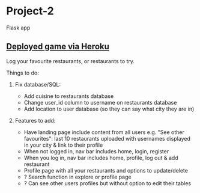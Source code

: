 # Project-2

Flask app

## [Deployed game via Heroku](https://vast-sea-43918.herokuapp.com/)

Log your favourite restaurants, or restaurants to try. 

Things to do:

1. Fix database/SQL:
    - Add cuisine to restaurants database
    - Change user_id column to username on restaurants database
    - Add location to user database (so they can say what city they are in)

2. Features to add:
    - Have landing page include content from all users e.g. "See other favourites": last 10 restaurants uploaded with usernames displayed in your city & link to their profile
    - When not logged in, nav bar includes home, login, register
    - When you log in, nav bar includes home, profile, log out & add restaurant
    - Profile page with all your restaurants and options to update/delete
    - ? Search function in explore or profile page
    - ? Can see other users profiles but without option to edit their tables
